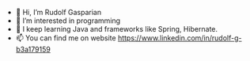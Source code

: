 - 👋 Hi, I’m Rudolf Gasparian
- 👀 I’m interested in programming
- 🌱 I keep learning Java and frameworks like Spring, Hibernate.
- 📫 You can find me on website https://www.linkedin.com/in/rudolf-g-b3a179159

<!---
ZionInMatrix/ZionInMatrix is a ✨ special ✨ repository because its `README.md` (this file) appears on your GitHub profile.
You can click the Preview link to take a look at your changes.
--->

